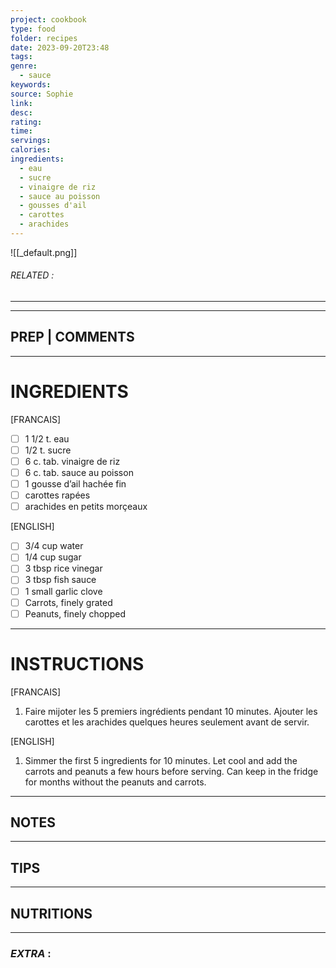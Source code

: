 ```yaml
---
project: cookbook
type: food
folder: recipes
date: 2023-09-20T23:48
tags: 
genre:
  - sauce
keywords: 
source: Sophie
link: 
desc: 
rating: 
time: 
servings: 
calories: 
ingredients:
  - eau
  - sucre
  - vinaigre de riz
  - sauce au poisson
  - gousses d'ail
  - carottes
  - arachides
---
```


![[_default.png]]
###### *RELATED* : 
---


---
## PREP | COMMENTS



---
# INGREDIENTS

[FRANCAIS]

- [ ] 1 1/2 t. eau
- [ ] 1/2 t. sucre
- [ ] 6 c. tab. vinaigre de riz
- [ ] 6 c. tab. sauce au poisson
- [ ] 1 gousse d’ail hachée fin
- [ ] carottes rapées 
- [ ] arachides en petits morçeaux

[ENGLISH]

- [ ] 3/4 cup water
- [ ] 1/4 cup sugar
- [ ] 3 tbsp rice vinegar 
- [ ] 3 tbsp fish sauce
- [ ] 1 small garlic clove
- [ ] Carrots, finely grated
- [ ] Peanuts, finely chopped 

---
# INSTRUCTIONS

[FRANCAIS]

1. Faire mijoter les 5 premiers ingrédients pendant 10 minutes. Ajouter les carottes et les arachides quelques heures seulement avant de servir.

[ENGLISH]

1. Simmer the first 5 ingredients for 10 minutes. Let cool and add the carrots and peanuts a few hours before serving. Can keep in the fridge for months without the peanuts and carrots.

---
## NOTES



---
## TIPS



---
## NUTRITIONS



---
### *EXTRA* :



